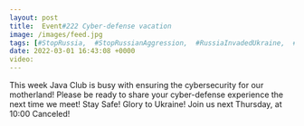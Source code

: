 ```yaml
---
layout: post
title:  Event#222 Cyber-defense vacation
image: /images/feed.jpg
tags: [#StopRussia,  #StopRussianAggression,  #RussiaInvadedUkraine,  #RussiaInvadesUkraine]
date: 2022-03-01 16:43:08 +0000
video: 
---
```


This week Java Club is busy with ensuring the cybersecurity for our motherland! Please be ready to share your cyber-defense experience the next time we meet! Stay Safe! Glory to Ukraine!
Join us next Thursday, at 10:00 Canceled!
